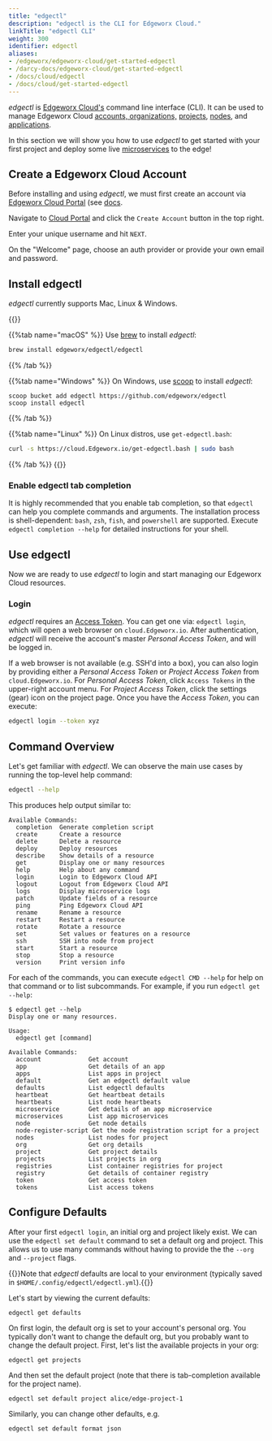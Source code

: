 ```yaml
---
title: "edgectl"
description: "edgectl is the CLI for Edgeworx Cloud."
linkTitle: "edgectl CLI"
weight: 300
identifier: edgectl
aliases:
- /edgeworx/edgeworx-cloud/get-started-edgectl
- /darcy-docs/edgeworx-cloud/get-started-edgectl
- /docs/cloud/edgectl
- /docs/cloud/get-started-edgectl
---
```



_edgectl_ is [Edgeworx Cloud's](/docs/guides/start-portal) command line interface (CLI). It can be used to manage Edgeworx
Cloud
[accounts, organizations,](/docs/more/terminology/#account--org) [projects](/docs/more/terminology#project), [nodes](/docs/cloud/adding-nodes),
and [applications](/docs/more/terminology#application).

In this section we will show you how to use _edgectl_ to get started with your first project and
deploy some live [microservices](/docs/apps/microservices) to the edge!

## Create a Edgeworx Cloud Account

Before installing and using _edgectl_, we must first create an account
via [Edgeworx Cloud Portal](https://cloud.Edgeworx.io) (see [docs](/docs/guides/start-portal).

Navigate to [Cloud Portal](https://cloud.Edgeworx.io) and click the `Create Account` button in the top
right.

Enter your unique username and hit `NEXT`.

On the "Welcome" page, choose an auth provider or provide your own email and password.

## Install edgectl

_edgectl_ currently supports Mac, Linux & Windows.

{{<tabs name="platform" >}}

{{%tab name="macOS" %}}
Use [brew](https://brew.sh) to install _edgectl_:

```bash
brew install edgeworx/edgectl/edgectl
```

{{% /tab %}}

{{%tab name="Windows" %}}
On Windows, use [scoop](https://scoop.sh) to install _edgectl_:

```shell
scoop bucket add edgectl https://github.com/edgeworx/edgectl
scoop install edgectl
```

{{% /tab %}}

{{%tab name="Linux" %}}
On Linux distros, use `get-edgectl.bash`:

```bash
curl -s https://cloud.Edgeworx.io/get-edgectl.bash | sudo bash
```

{{% /tab %}}
{{</tabs>}}

### Enable edgectl tab completion

It is highly recommended that you enable tab completion, so that `edgectl` can help you complete
commands and arguments. The installation process is shell-dependent: `bash`, `zsh`, `fish`,
and `powershell` are supported. Execute `edgectl completion --help` for detailed instructions for
your shell.

## Use edgectl

Now we are ready to use _edgectl_ to login and start managing our Edgeworx Cloud resources.

### Login

_edgectl_ requires an [Access Token](/docs/cloud/access-tokens/). You can get one
via: `edgectl login`, which will open a web browser on `cloud.Edgeworx.io`. After authentication,
_edgectl_ will receive the account's master _Personal Access Token_, and will be logged in.

If a web browser is not available (e.g. SSH'd into a box), you can also login by providing either
a _Personal Access Token_ or _Project Access Token_ from `cloud.Edgeworx.io`. For _Personal Access
Token_, click `Access Tokens` in the upper-right account menu. For _Project Access Token_, click the
settings (gear) icon on the project page. Once you have the _Access Token_, you can execute:

```bash
edgectl login --token xyz
```

## Command Overview

Let's get familiar with _edgectl_. We can observe the main use cases by running the top-level help
command:

```bash
edgectl --help
```

This produces help output similar to:

```text
Available Commands:
  completion  Generate completion script
  create      Create a resource
  delete      Delete a resource
  deploy      Deploy resources
  describe    Show details of a resource
  get         Display one or many resources
  help        Help about any command
  login       Login to Edgeworx Cloud API
  logout      Logout from Edgeworx Cloud API
  logs        Display microservice logs
  patch       Update fields of a resource
  ping        Ping Edgeworx Cloud API
  rename      Rename a resource
  restart     Restart a resource
  rotate      Rotate a resource
  set         Set values or features on a resource
  ssh         SSH into node from project
  start       Start a resource
  stop        Stop a resource
  version     Print version info
```

For each of the commands, you can execute `edgectl CMD --help` for help on that command or to list
subcommands. For example, if you run `edgectl get --help`:

```text
$ edgectl get --help
Display one or many resources.

Usage:
  edgectl get [command]

Available Commands:
  account             Get account
  app                 Get details of an app
  apps                List apps in project
  default             Get an edgectl default value
  defaults            List edgectl defaults
  heartbeat           Get heartbeat details
  heartbeats          List node heartbeats
  microservice        Get details of an app microservice
  microservices       List app microservices
  node                Get node details
  node-register-script Get the node registration script for a project
  nodes               List nodes for project
  org                 Get org details
  project             Get project details
  projects            List projects in org
  registries          List container registries for project
  registry            Get details of container registry
  token               Get access token
  tokens              List access tokens
```

## Configure Defaults

After your first `edgectl login`, an initial org and project likely exist. We can use
the `edgectl set default` command to set a default org and project. This allows us to use many
commands without having to provide the the `--org` and `--project` flags.

{{<info>}}Note that _edgectl_ defaults are local to your environment (typically saved
in `$HOME/.config/edgectl/edgectl.yml`).{{</info>}}

Let's start by viewing the current defaults:

```text
edgectl get defaults
```

On first login, the default org is set to your account's personal org. You typically don't want to
change the default org, but you probably want to change the default project. First, let's list the
available projects in your org:

```text
edgectl get projects
```

And then set the default project (note that there is tab-completion available for the project name).

```text
edgectl set default project alice/edge-project-1
```

Similarly, you can change other defaults, e.g.

```text
edgectl set default format json
```
